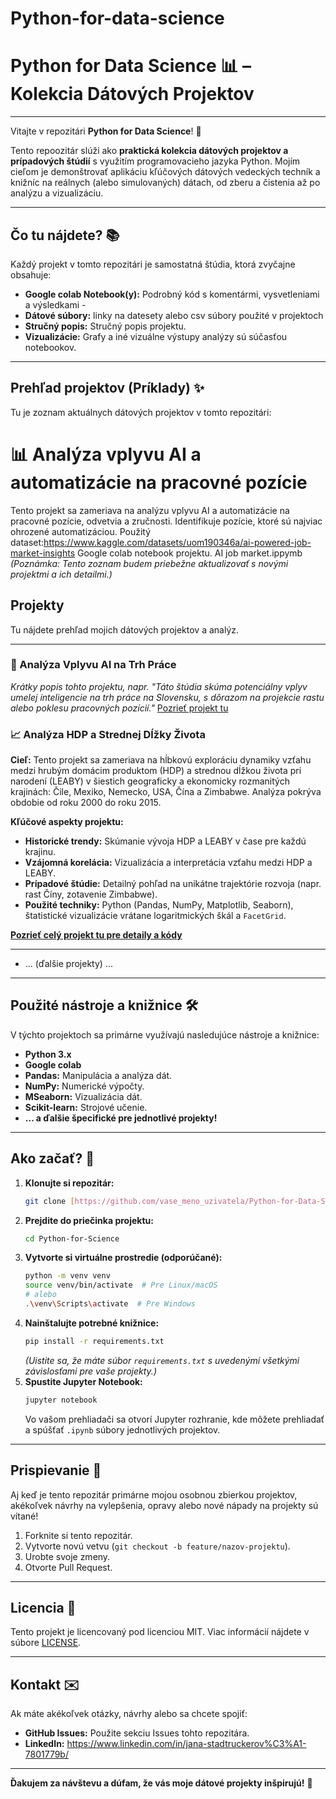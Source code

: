 # Python-for-data-science
# Python for Data Science 📊 – Kolekcia Dátových Projektov

---

Vitajte v repozitári **Python for Data Science**! 👋

Tento repoozitár slúži ako **praktická kolekcia dátových projektov a prípadových štúdií** s využitím programovacieho jazyka Python. Mojím cieľom je demonštrovať aplikáciu kľúčových dátových vedeckých techník a knižníc na reálnych (alebo simulovaných) dátach, od zberu a čistenia až po analýzu a vizualizáciu.

---

## Čo tu nájdete? 📚

Každý projekt v tomto repozitári je samostatná štúdia, ktorá zvyčajne obsahuje:

* **Google colab Notebook(y):** Podrobný kód s komentármi, vysvetleniami a výsledkami -
* **Dátové súbory:** linky na datesety alebo csv súbory použité v projektoch
* **Stručný popis:** Stručný popis projektu.
* **Vizualizácie:** Grafy a iné vizuálne výstupy analýzy sú súčasťou notebookov.

---

## Prehľad projektov (Príklady) ✨

Tu je zoznam aktuálnych  dátových projektov v tomto repozitári:
# 📊 Analýza vplyvu AI a automatizácie na pracovné pozície

Tento projekt sa zameriava na analýzu vplyvu AI a automatizácie na pracovné pozície, odvetvia a zručnosti. Identifikuje pozície, ktoré sú najviac ohrozené automatizáciou.  Použitý dataset:https://www.kaggle.com/datasets/uom190346a/ai-powered-job-market-insights
Google colab notebook projektu. AI job market.ippymb
*(Poznámka: Tento zoznam budem priebežne aktualizovať s novými projektmi a ich detailmi.)*

## Projekty

Tu nájdete prehľad mojich dátových projektov a analýz.

---


### **🤖 Analýza Vplyvu AI na Trh Práce**
*Krátky popis tohto projektu, napr. "Táto štúdia skúma potenciálny vplyv umelej inteligencie na trh práce na Slovensku, s dôrazom na projekcie rastu alebo poklesu pracovných pozícií."*
[Pozrieť projekt tu](cesta/k/projektu_AI/README.md)

### **📈 Analýza HDP a Strednej Dĺžky Života**

**Cieľ:** Tento projekt sa zameriava na hĺbkovú exploráciu dynamiky vzťahu medzi hrubým domácim produktom (HDP) a strednou dĺžkou života pri narodení (LEABY) v šiestich geograficky a ekonomicky rozmanitých krajinách: Čile, Mexiko, Nemecko, USA, Čína a Zimbabwe. Analýza pokrýva obdobie od roku 2000 do roku 2015.

**Kľúčové aspekty projektu:**
* **Historické trendy:** Skúmanie vývoja HDP a LEABY v čase pre každú krajinu.
* **Vzájomná korelácia:** Vizualizácia a interpretácia vzťahu medzi HDP a LEABY.
* **Prípadové štúdie:** Detailný pohľad na unikátne trajektórie rozvoja (napr. rast Číny, zotavenie Zimbabwe).
* **Použité techniky:** Python (Pandas, NumPy, Matplotlib, Seaborn), štatistické vizualizácie vrátane logaritmických škál a `FacetGrid`.

**[Pozrieť celý projekt tu pre detaily a kódy](gdp_leaby_analysis/README.md)**

---
* ... (ďalšie projekty) ...

---

## Použité nástroje a knižnice 🛠️

V týchto projektoch sa primárne využívajú nasledujúce nástroje a knižnice:

* **Python 3.x**
* **Google colab**
* **Pandas:** Manipulácia a analýza dát.
* **NumPy:** Numerické výpočty.
* **MSeaborn:** Vizualizácia dát.
* **Scikit-learn:** Strojové učenie.
* **... a ďalšie špecifické pre jednotlivé projekty!**

---

## Ako začať? 🚀

1.  **Klonujte si repozitár:**
    ```bash
    git clone [https://github.com/vase_meno_uzivatela/Python-for-Data-Science.git](https://github.com/vase_meno_uzivatela/Python-for-Data-Science.git)
    ```
2.  **Prejdite do priečinka projektu:**
    ```bash
    cd Python-for-Science
    ```
3.  **Vytvorte si virtuálne prostredie (odporúčané):**
    ```bash
    python -m venv venv
    source venv/bin/activate  # Pre Linux/macOS
    # alebo
    .\venv\Scripts\activate  # Pre Windows
    ```
4.  **Nainštalujte potrebné knižnice:**
    ```bash
    pip install -r requirements.txt
    ```
    *(Uistite sa, že máte súbor `requirements.txt` s uvedenými všetkými závislosťami pre vaše projekty.)*
5.  **Spustite Jupyter Notebook:**
    ```bash
    jupyter notebook
    ```
    Vo vašom prehliadači sa otvorí Jupyter rozhranie, kde môžete prehliadať a spúšťať `.ipynb` súbory jednotlivých projektov.

---

## Prispievanie 🤝

Aj keď je tento repozitár primárne mojou osobnou zbierkou projektov, akékoľvek návrhy na vylepšenia, opravy alebo nové nápady na projekty sú vítané!

1.  Forknite si tento repozitár.
2.  Vytvorte novú vetvu (`git checkout -b feature/nazov-projektu`).
3.  Urobte svoje zmeny.
4.  Otvorte Pull Request.

---

## Licencia 📄

Tento projekt je licencovaný pod licenciou MIT. Viac informácií nájdete v súbore [LICENSE](LICENSE).

---

## Kontakt ✉️

Ak máte akékoľvek otázky, návrhy alebo sa chcete spojiť:

* **GitHub Issues:** Použite sekciu Issues tohto repozitára.
* **LinkedIn:** https://www.linkedin.com/in/jana-stadtruckerov%C3%A1-7801779b/
  

---

**Ďakujem za návštevu a dúfam, že vás moje dátové projekty inšpirujú!** 🚀
